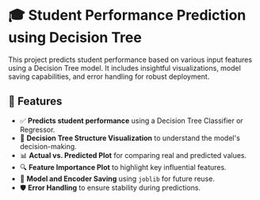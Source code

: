 # 🎓 Student Performance Prediction using Decision Tree

This project predicts student performance based on various input features using a Decision Tree model. It includes insightful visualizations, model saving capabilities, and error handling for robust deployment.

## 🚀 Features

- ✅ **Predicts student performance** using a Decision Tree Classifier or Regressor.
- 🌳 **Decision Tree Structure Visualization** to understand the model's decision-making.
- 📊 **Actual vs. Predicted Plot** for comparing real and predicted values.
- 🔍 **Feature Importance Plot** to highlight key influential features.
- 💾 **Model and Encoder Saving** using `joblib` for future reuse.
- 🛡️ **Error Handling** to ensure stability during predictions.


